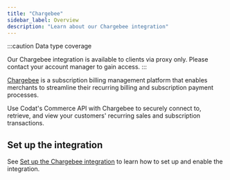 ```yaml
---
title: "Chargebee"
sidebar_label: Overview
description: "Learn about our Chargebee integration"
---
```


:::caution Data type coverage

Our Chargebee integration is available to clients via proxy only. Please contact your account manager to gain access.
:::

<p><a className="external" href="https://www.chargebee.com/" target="_blank">Chargebee</a> is a subscription billing management platform that enables merchants to streamline their recurring billing and subscription payment processes.</p>

Use Codat's Commerce API with Chargebee to securely connect to, retrieve, and view your customers' recurring sales and subscription transactions.

## Set up the integration

See [Set up the Chargebee integration](/integrations/commerce/chargebee/commerce-chargebee-setup) to learn how to set up and enable the integration.
